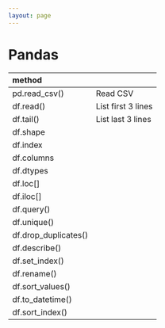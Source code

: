 ```yaml
---
layout: page
---
```


# Pandas

| method | |
|:--|:--|
| pd.read_csv() | Read CSV |
| df.read() | List first 3 lines |
| df.tail() | List last 3 lines |
| df.shape | |
| df.index | |
| df.columns | |
| df.dtypes | |
| df.loc[] | |
| df.iloc[] | |
| df.query() | |
| df.unique() | |
| df.drop_duplicates() | |
| df.describe() | |
| df.set_index() | |
| df.rename() | |
| df.sort_values() | |
| df.to_datetime() | |
| df.sort_index() | |
